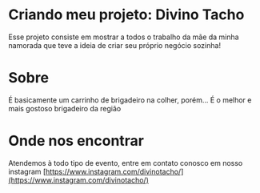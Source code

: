 # Criando meu projeto: Divino Tacho

Esse projeto consiste em mostrar a todos o trabalho da mãe da minha namorada que teve a ideia de criar seu próprio negócio sozinha!

# Sobre

É basicamente um carrinho de brigadeiro na colher, porém... É o melhor e mais gostoso brigadeiro da região

# Onde nos encontrar

Atendemos à todo tipo de evento, entre em contato conosco em nosso instagram
[https://www.instagram.com/divinotacho/](https://www.instagram.com/divinotacho/)